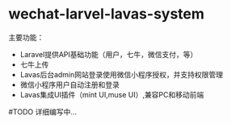 # wechat-larvel-lavas-system
主要功能：

* Laravel提供API基础功能（用户，七牛，微信支付，等）
* 七牛上传
* Lavas后台admin网站登录使用微信小程序授权，并支持权限管理
* 微信小程序用户自动注册和登录
* Lavas集成UI插件（mint UI,muse UI）,兼容PC和移动前端

#TODO
详细编写中...